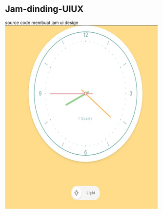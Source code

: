 # Jam-dinding-UIUX
source code membuat jam ui design
<br><img src="jam.jpg" alt="" width="500" height="600">

